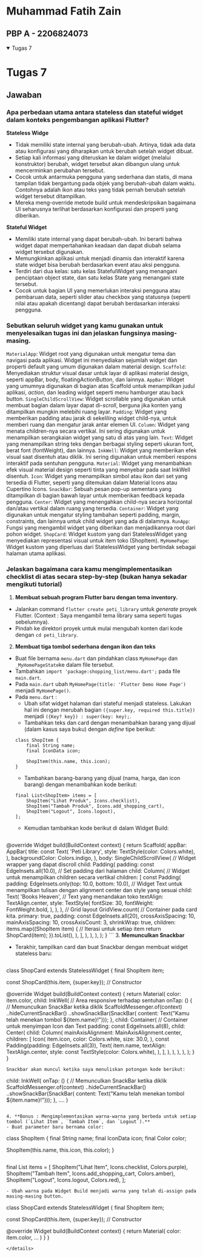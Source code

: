 # Muhammad Fatih Zain

## PBP A - 2206824073


<details open>
<summary>Tugas 7</summary>

# Tugas 7

## Jawaban

### Apa perbedaan utama antara stateless dan stateful widget dalam konteks pengembangan aplikasi Flutter?

**Stateless Widge**

- Tidak memiliki state internal yang berubah-ubah. Artinya, tidak ada data atau konfigurasi yang diharapkan untuk berubah setelah widget dibuat.
- Setiap kali informasi yang diteruskan ke dalam widget (melalui konstruktor) berubah, widget tersebut akan dibangun ulang untuk mencerminkan perubahan tersebut.
- Cocok untuk antarmuka pengguna yang sederhana dan statis, di mana tampilan tidak bergantung pada objek yang berubah-ubah dalam waktu. Contohnya adalah ikon atau teks yang tidak pernah berubah setelah widget tersebut ditampilkan.
- Mereka meng-override metode build untuk mendeskripsikan bagaimana UI seharusnya terlihat berdasarkan konfigurasi dan properti yang diberikan.

**Stateful Widget**

- Memiliki state internal yang dapat berubah-ubah. Ini berarti bahwa widget dapat mempertahankan keadaan dan dapat diubah selama widget tersebut digunakan.
- Memungkinkan aplikasi untuk menjadi dinamis dan interaktif karena state widget bisa berubah berdasarkan event atau aksi pengguna.
- Terdiri dari dua kelas: satu kelas StatefulWidget yang menangani penciptaan object state, dan satu kelas State yang menangani state tersebut.
- Cocok untuk bagian UI yang memerlukan interaksi pengguna atau pembaruan data, seperti slider atau checkbox yang statusnya (seperti nilai atau apakah dicentang) dapat berubah berdasarkan interaksi pengguna.

### Sebutkan seluruh widget yang kamu gunakan untuk menyelesaikan tugas ini dan jelaskan fungsinya masing-masing.

`MaterialApp`: Widget root yang digunakan untuk mengatur tema dan navigasi pada aplikasi. Widget ini menyediakan sejumlah widget dan properti default yang umum digunakan dalam material design.
`Scaffold`: Menyediakan struktur visual dasar untuk layar di aplikasi material design, seperti appBar, body, floatingActionButton, dan lainnya.
`AppBar`: Widget yang umumnya digunakan di bagian atas Scaffold untuk menampilkan judul aplikasi, _action_, dan leading widget seperti menu hamburger atau back button.
`SingleChildScrollView`: Widget scrollable yang digunakan untuk membuat bagian dalam layar dapat di-_scroll_, berguna jika konten yang ditampilkan mungkin melebihi ruang layar.
`Padding`: Widget yang memberikan padding atau jarak di sekeliling widget child-nya, untuk memberi ruang dan mengatur jarak antar elemen UI.
`Column`: Widget yang menata children-nya secara vertikal. Ini sering digunakan untuk menampilkan serangkaian widget yang satu di atas yang lain.
`Text`: Widget yang menampilkan string teks dengan berbagai styling seperti ukuran font, berat font (fontWeight), dan lainnya.
`InkWell`: Widget yang memberikan efek visual saat disentuh atau diklik. Ini sering digunakan untuk memberi respons interaktif pada sentuhan pengguna.
`Material`: Widget yang menambahkan efek visual material design seperti tinta yang menyebar pada saat InkWell disentuh.
`Icon`: Widget yang menampilkan simbol atau ikon dari set yang tersedia di Flutter, seperti yang ditemukan dalam Material Icons atau Cupertino Icons.
`SnackBar`: Sebuah pesan pop-up sementara yang ditampilkan di bagian bawah layar untuk memberikan feedback kepada pengguna.
`Center`: Widget yang menengahkan child-nya secara horizontal dan/atau vertikal dalam ruang yang tersedia.
`Container`: Widget yang digunakan untuk mengatur styling tambahan seperti padding, margin, constraints, dan lainnya untuk child widget yang ada di dalamnya.
`RunApp`: Fungsi yang mengambil widget yang diberikan dan menjadikannya root dari pohon widget.
`ShopCard`: Widget kustom yang dari StatelessWidget yang menyediakan representasi visual untuk item toko (ShopItem).
`MyHomePage`: Widget kustom yang diperluas dari StatelessWidget yang bertindak sebagai halaman utama aplikasi.

### Jelaskan bagaimana cara kamu mengimplementasikan checklist di atas secara step-by-step (bukan hanya sekadar mengikuti tutorial)

1. **Membuat sebuah program Flutter baru dengan tema inventory.**
- Jalankan command `flutter create peti_library` untuk _generate_ proyek Flutter. (Context : Saya mengambil tema library sama seperti tugas sebelumnya).
- Pindah ke direktori proyek untuk mulai mengubah konten dari kode dengan `cd peti_library`.

2. **Membuat tiga tombol sederhana dengan ikon dan teks**
- Buat file bernama `menu.dart` dan pindahkan class `MyHomePage` dan `_MyHomePageState`ke dalam file tersebut.
- Tambahkan `import 'package:shopping_list/menu.dart';` pada file `main.dart`.
- Pada `main.dart` ubah `MyHomePage(title: 'Flutter Demo Home Page')` menjadi `MyHomePage()`.
- Pada `menu.dart` :
    - Ubah sifat widget halaman dari stateful menjadi stateless. Lakukan hal ini dengan merubah bagian `({super.key, required this.title})` menjadi `({Key? key}) : super(key: key);`.
    - Tambahkan teks dan card dengan menambahkan barang yang dijual (dalam kasus saya buku) dengan _define_ tipe berikut:
    ```
    class ShopItem {
        final String name;
        final IconData icon;

        ShopItem(this.name, this.icon);
    }
    ```
    - Tambahkan barang-barang yang dijual (nama, harga, dan icon barang) dengan menambahkan kode berikut:
    ```
    final List<ShopItem> items = [
        ShopItem("Lihat Produk", Icons.checklist),
        ShopItem("Tambah Produk", Icons.add_shopping_cart),
        ShopItem("Logout", Icons.logout),
    ];
    ```
    - Kemudian tambahkan kode berikut di dalam Widget Build:
    ```
@override
Widget build(BuildContext context) {
    return Scaffold(
      appBar: AppBar(
        title: const Text(
          'Peti Library',
          style: TextStyle(color: Colors.white),
        ),
        backgroundColor: Colors.indigo,
      ),
      body: SingleChildScrollView(
        // Widget wrapper yang dapat discroll
        child: Padding(
          padding: const EdgeInsets.all(10.0), // Set padding dari halaman
          child: Column(
            // Widget untuk menampilkan children secara vertikal
            children: <Widget>[
              const Padding(
                padding: EdgeInsets.only(top: 10.0, bottom: 10.0),
                // Widget Text untuk menampilkan tulisan dengan alignment center dan style yang sesuai
                child: Text(
                  'Books Heaven', // Text yang menandakan toko
                  textAlign: TextAlign.center,
                  style: TextStyle(
                    fontSize: 30,
                    fontWeight: FontWeight.bold,
                  ),
                ),
              ),
              // Grid layout
              GridView.count(
                // Container pada card kita.
                primary: true,
                padding: const EdgeInsets.all(20),
                crossAxisSpacing: 10,
                mainAxisSpacing: 10,
                crossAxisCount: 3,
                shrinkWrap: true,
                children: items.map((ShopItem item) {
                  // Iterasi untuk setiap item
                  return ShopCard(item);
                }).toList(),
              ),
            ],
          ),
        ),
      ),
    );
}
    ```
3. **Memunculkan Snackbar**
- Terakhir, tampilkan card dan buat Snackbar dengan membuat widget stateless baru:
    ```
class ShopCard extends StatelessWidget {
  final ShopItem item;

  const ShopCard(this.item, {super.key}); // Constructor

  @override
  Widget build(BuildContext context) {
    return Material(
      color: item.color,
      child: InkWell(
        // Area responsive terhadap sentuhan
        onTap: () {
          // Memunculkan SnackBar ketika diklik
          ScaffoldMessenger.of(context)
            ..hideCurrentSnackBar()
            ..showSnackBar(SnackBar(
                content: Text("Kamu telah menekan tombol ${item.name}!")));
        },
        child: Container(
          // Container untuk menyimpan Icon dan Text
          padding: const EdgeInsets.all(8),
          child: Center(
            child: Column(
              mainAxisAlignment: MainAxisAlignment.center,
              children: [
                Icon(
                  item.icon,
                  color: Colors.white,
                  size: 30.0,
                ),
                const Padding(padding: EdgeInsets.all(3)),
                Text(
                  item.name,
                  textAlign: TextAlign.center,
                  style: const TextStyle(color: Colors.white),
                ),
              ],
            ),
          ),
        ),
      ),
    );
  }
}
```
Snackbar akan muncul ketika saya menuliskan potongan kode berikut:
```
child: InkWell(
    onTap: () {
    // Memunculkan SnackBar ketika diklik
    ScaffoldMessenger.of(context)
        ..hideCurrentSnackBar()
        ..showSnackBar(SnackBar(
            content: Text("Kamu telah menekan tombol ${item.name}!")));
    },
    ....
)

```

4. **Bonus : Mengimplementasikan warna-warna yang berbeda untuk setiap tombol (`Lihat Item`, `Tambah Item`, dan `Logout`).**
- Buat parameter baru bernama color:
```
class ShopItem {
  final String name;
  final IconData icon;
  final Color color;

  ShopItem(this.name, this.icon, this.color);
}
```
```
final List<ShopItem> items = [
    ShopItem("Lihat Item", Icons.checklist, Colors.purple),
    ShopItem("Tambah Item", Icons.add_shopping_cart, Colors.amber),
    ShopItem("Logout", Icons.logout, Colors.red),
];
```
- Ubah warna pada Widget Build menjadi warna yang telah di-assign pada masing-masing button.
```
class ShopCard extends StatelessWidget {
  final ShopItem item;

  const ShopCard(this.item, {super.key}); // Constructor

  @override
  Widget build(BuildContext context) {
    return Material(
      color: item.color,
      ...
    )
  }
}
```
</details>